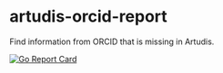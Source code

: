 # artudis-orcid-report
Find information from ORCID that is missing in Artudis.

[![Go Report Card](https://goreportcard.com/badge/github.com/artudis-utils/artudis-orcid-report?cachebreak=2)](https://goreportcard.com/report/github.com/artudis-utils/artudis-orcid-report)

